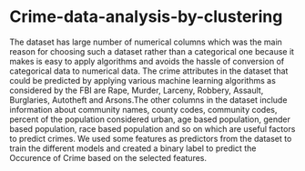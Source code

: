 # Crime-data-analysis-by-clustering
The dataset has large number of numerical columns which was the main reason for choosing such a dataset rather than a categorical one because it makes is easy to apply algorithms and avoids the hassle of conversion of categorical data to numerical data. The crime attributes in the dataset that could be predicted by applying various machine learning algorithms as considered by the FBI are Rape, Murder, Larceny, Robbery, Assault, Burglaries, Autotheft and Arsons.The other columns in the dataset include information about community names, county codes, community codes, percent of the population considered urban, age based population, gender based population, race based population and so on which are useful factors to predict crimes. We used some features as predictors from the dataset to train the different models and created a binary label to predict the Occurence of Crime based on the selected features. 
